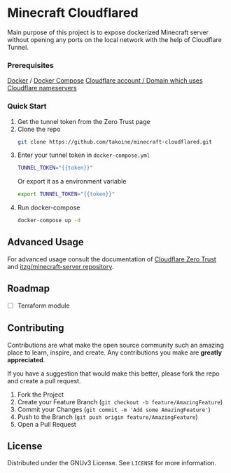 # Minecraft Cloudflared
Main purpose of this project is to expose dockerized Minecraft server without opening any ports on the local network with the help of Cloudflare Tunnel.
### Prerequisites

[Docker](https://docs.docker.com/get-docker/) / [Docker Compose](https://github.com/docker/compose#where-to-get-docker-compose)
[Cloudflare account / Domain which uses Cloudflare nameservers](https://developers.cloudflare.com/dns/zone-setups/full-setup/setup/)

### Quick Start

1. Get the tunnel token from the Zero Trust page
2. Clone the repo
   ```sh
   git clone https://github.com/takoine/minecraft-cloudflared.git
   ```
3. Enter your tunnel token in `docker-compose.yml`
   ```sh
   TUNNEL_TOKEN="{{token}}"
   ```
   Or export it as a environment variable
   ```sh
   export TUNNEL_TOKEN="{{token}}"
   ```
4. Run docker-compose
   ```sh
   docker-compose up -d
   ```



<!-- USAGE EXAMPLES -->
## Advanced Usage
For advanced usage consult the documentation of [Cloudflare Zero Trust](https://developers.cloudflare.com/cloudflare-one/connections/connect-apps/) and [itzg/minecraft-server repository](https://github.com/itzg/docker-minecraft-server).



<!-- ROADMAP -->
## Roadmap

- [ ] Terraform module



<!-- CONTRIBUTING -->
## Contributing

Contributions are what make the open source community such an amazing place to learn, inspire, and create. Any contributions you make are **greatly appreciated**.

If you have a suggestion that would make this better, please fork the repo and create a pull request. 

1. Fork the Project
2. Create your Feature Branch (`git checkout -b feature/AmazingFeature`)
3. Commit your Changes (`git commit -m 'Add some AmazingFeature'`)
4. Push to the Branch (`git push origin feature/AmazingFeature`)
5. Open a Pull Request



<!-- LICENSE -->
## License

Distributed under the GNUv3 License. See `LICENSE` for more information.
